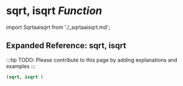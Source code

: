 # **sqrt, isqrt** *Function*

import Sqrtaaisqrt from './_sqrtaaisqrt.md';

<Sqrtaaisqrt />

## Expanded Reference: sqrt, isqrt

:::tip
TODO: Please contribute to this page by adding explanations and examples
:::

```lisp
(sqrt, isqrt )
```
